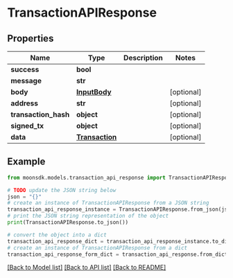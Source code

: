 # TransactionAPIResponse


## Properties

Name | Type | Description | Notes
------------ | ------------- | ------------- | -------------
**success** | **bool** |  | 
**message** | **str** |  | 
**body** | [**InputBody**](InputBody.md) |  | [optional] 
**address** | **str** |  | [optional] 
**transaction_hash** | **object** |  | [optional] 
**signed_tx** | **object** |  | [optional] 
**data** | [**Transaction**](Transaction.md) |  | [optional] 

## Example

```python
from moonsdk.models.transaction_api_response import TransactionAPIResponse

# TODO update the JSON string below
json = "{}"
# create an instance of TransactionAPIResponse from a JSON string
transaction_api_response_instance = TransactionAPIResponse.from_json(json)
# print the JSON string representation of the object
print(TransactionAPIResponse.to_json())

# convert the object into a dict
transaction_api_response_dict = transaction_api_response_instance.to_dict()
# create an instance of TransactionAPIResponse from a dict
transaction_api_response_form_dict = transaction_api_response.from_dict(transaction_api_response_dict)
```
[[Back to Model list]](../README.md#documentation-for-models) [[Back to API list]](../README.md#documentation-for-api-endpoints) [[Back to README]](../README.md)


